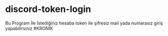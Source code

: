 # discord-token-login
Bu Program İle İstediğiniz hesaba token ile şifresiz mail yada numarasız giriş yapabilirsiniz #KRONİK
